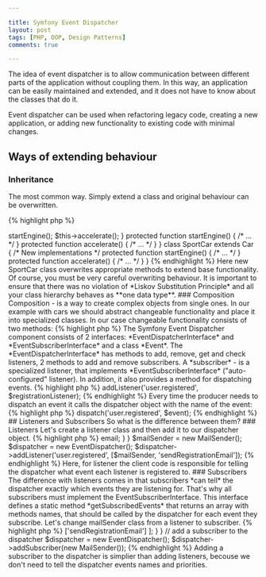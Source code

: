 ```yaml
---

title: Symfony Event Dispatcher
layout: post
tags: [PHP, OOP, Design Patterns]
comments: true

---
```



The idea of event dispatcher is to allow communication between different parts of the application 
without coupling them. In this way, an application can be easily maintained and extended,
and it does not have to know about the classes that do it.

Event dispatcher can be used when refactoring legacy code, creating a new application, or adding
new functionality to existing code with minimal changes.

## Ways of extending behaviour

### Inheritance
The most common way. Simply extend a class and original behaviour can be overwritten.

{% highlight php %}
<?php
class Car
{
    protected $modelName;

    public function drive() {
        $this->startEngine();
        $this->accelerate();
    }

    protected function startEngine() { /* ... */ }
    protected function accelerate() { /* ... */ }
}

class SportCar extends Car 
{
    /* New implementations */
    protected function startEngine() { /* ... */ }
    protected function accelerate() { /* ... */ }
}
{% endhighlight %}

Here new SportCar class overwrites appropriate methods to extend base functionality.

Of course, you must be very careful overwriting behaviour. It is important to ensure that
there was no violation of *Liskov Substitution Principle* and all your class hierarchy
behaves as **one data type**.

### Composition

Composition - is a way to create complex objects from single ones. In our example
with cars we should abstract changeable functionality and place it into specialized 
classes.

In our case changeable functionality consists of two methods:

{% highlight php %}
<?php
 protected function startEngine() { /* ... */ }
 protected function accelerate() { /* ... */ }
{% endhighlight %}

So we can extract an interface from them:

{% highlight php %}
<?php

interface CarDriveInterface 
{
    public function startEngine() { /* ... */ }
    public function accelerate() { /* ... */ }

}
{% endhighlight %}

Then we create a family of classes that implement this interface. Each class will be
specialized version of changeable behaviour.

{% highlight php %}
<?php

class CarDriveControl implements CarDriveInterface {
    public function startEngine() { /* ... */ }
    public function accelerate() { /* ... */ }
}

class SportCarDriveControl implements CarDriveInterface {
    public function startEngine() { /* ... */ }
    public function accelerate() { /* ... */ }
}

{% endhighlight %}

Now we can inject these classes in our Car class through constructor. So we no longer need inheritance and 
SportCar class.

{% highlight php %}
<?php

$car = new Car(new CarDriveControl());
$sportCar = new Car(new SportCarDriveControl());

{% endhighlight %}

Here now we have polymorphism (one name - different logic). A single class Car can use different versions of
CarDriveInterface. By using different implementations our car can behave like a simple car, like a sport car or
any other implementation.

## Mediator design pattern

Interface limits us with its methods. But what if we want to extend behaviour beyond interface functionality? Here 
comes *Mediator Pattern*. The Mediator pattern is a behaviour pattern. Its main purpose is to allow classes to 
communicate without knowing anything about each other. To achieve this pattern defines an intermediary class as 
a *dispatcher*. *Dispatcher* becomes a central hub for all communications between classes.

### Registration/Subscription

The *consumer* registers with the dispatcher to *listen* to events. Then the dispatcher  *notifies* the consumer when event
raises. Both the consumer and the producer of events know about dispatcher, but don't know anything about each other.

### Event Dispatching
When the *producer* raises event he sends it to the *dispatcher*. An event can be sent with an *event object* associated with 
this event. This object may contain information about the event. The producer doesn't have to know anything about what
happens next. The dispatchers job is to notify then the *consumer* which is waiting for the event.

## The EventDispatcher Component

In Symfony the consumers are called *listeners*. Listeners are callable objects: class objects or functions. 
<a href="http://symfony.com/doc/current/components/event_dispatcher/introduction.html" target="_blank">
The Symfony Event Dispatcher component</a> consists of 2 interfaces: *EventDispatcherInterface* and *EventSubscriberInterface* and a class *Event*.

The *EventDispatcherInterface* has methods to add, remove, get and check listeners, 2 methods to add and remove
subscribers. A *subscriber* - is a specialized listener, that implements *EventSubscriberInterface* ("auto-configured" listener).
In addition, it also provides a method for dispatching events.
{% highlight php %}
<?php

interface EventDispatcherInterface
{
    /**
     * Dispatches an event to all registered listeners.
     */
    public function dispatch($eventName, Event $event = null);

    /**
     * Adds an event listener that listens on the specified events.
     */
    public function addListener($eventName, $listener, $priority = 0);

    /**
     * Adds an event subscriber.
     */
    public function addSubscriber(EventSubscriberInterface $subscriber);

    /**
     * Removes an event listener from the specified events.
     */
    public function removeListener($eventName, $listener);

    /**
     * Removes an event subscriber.
     */
    public function removeSubscriber(EventSubscriberInterface $subscriber);

    /**
     * Gets the listeners of a specific event or all listeners sorted by descending priority.
     */
    public function getListeners($eventName = null);

    /**
     * Gets the listener priority for a specific event.
     */
    public function getListenerPriority($eventName, $listener);

    /**
     * Checks whether an event has any registered listeners.
     */
    public function hasListeners($eventName = null);
}

{% endhighlight %}

Let's create listener - a simple function that will send an email to a registered user.

{% highlight php %}
<?php

// Listener definition, these can be functions or classes.
// They represent the consumers.
$registrationListener = function(GenericEvent $event){
    $user = $event['user'];
    // send email
};
{%endhighlight %}

Then we need to add our listener to the event dispatcher object. It is done by 
*EventDispatcher::addListener()* method. It has 3 parameters: an event to listen for,
a callable listener and a priority value. Priority indicates in which order to 
call listeners, the higher the number, the higher the priority.

{% highlight php %}
<?php 

use Symfony\Component\EventDispatcher\EventDispatcher;

// Setup dispatcher, this code is setup by the client
$dispatcher = new EventDispatcher();
$dispatcher->addListener('user.registered', $registrationListener);
{% endhighlight %}

Every time the producer needs to dispatch an event it calls the dispatcher object with the 
name of the event:

{% highlight php %}
<?php

use Symfony\Component\EventDispatcher\GenericEvent;
use App\User;

// producer code
$user = User::create('John', 'john@mail.com');

$event = new GenericEvent();
$event['user'] = $user;
$dispatcher->dispatch('user.registered', $event);

{% endhighlight %}

## Listeners and Subscribers
So what is the difference between them? 

### Listeners
Let's create a listener class and then add it to our dispatcher object.

{% highlight php %}
<?php

use Symfony\Component\EventDispatcher\GenericEvent;

class MailSender {
    public function sendRegistrationEmail($user)
    {
        // ...
        echo 'Mail has been sent to ' . $user->email;
    }
}

$mailSender = new MailSender();
$dispatcher = new EventDispatcher();
$dispatcher->addListener('user.registered', [$mailSender, 'sendRegistrationEmail']);

{% endhighlight %}

Here, for listener the client code is responsible for telling the dispatcher what 
event each listener is registered to.

### Subscribers

The difference with listeners comes in that subscribers *can tell* the dispatcher 
exactly which events they are listening for. That's why all subscribers must
implement the EventSubscriberInterface. This interface defines a static method 
*getSubscribedEvents* that returns an array with methods names, that should be called by 
the dispatcher for each event they subscribe. Let's change mailSender class from a
listener to subscriber.

{% highlight php %}
<?php
use Symfony\Component\EventDispatcher\GenericEvent;
use Symfony\Component\EventDispatcher\EventSubscriberInterface;

class MailSender implements EventSubscriberInterface
{
    public static function getSubscribedEvents()
    {
        return [
            'user.registered' => ['sendRegistrationEmail']
        ];
    }
}

// add a subscriber to the dispatcher
$dispatcher = new EventDispatcher();
$dispatcher->addSubscriber(new MailSender());

{% endhighlight %}

Adding a subscriber to the dispatcher is simplier than adding listeners, becouse
we don't need to tell the dispatcher events names and priorities.
